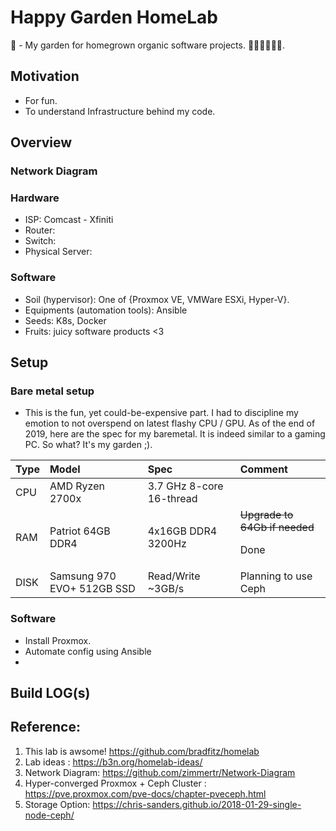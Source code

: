 # Happy Garden HomeLab

🏡 - My garden for homegrown organic software projects. 🍇🍌🍈🍉🍊🍋.

## Motivation

* For fun.
* To understand Infrastructure behind my code.

## Overview

### Network Diagram

### Hardware

* ISP: Comcast - Xfiniti
* Router: 
* Switch:
* Physical Server:

### Software
* Soil (hypervisor): One of {Proxmox VE, VMWare ESXi, Hyper-V}.
* Equipments (automation tools): Ansible
* Seeds: K8s, Docker
* Fruits: juicy software products <3

## Setup

### Bare metal setup
* This is the fun, yet could-be-expensive part. I had to discipline my emotion to not overspend on latest flashy CPU / GPU. As of the end of 2019, here are the spec for my baremetal. It is indeed similar to a gaming PC. So what? It's my garden ;).
 
| Type      |Model                        |Spec                     | Comment                   |
|:----------|:----------------------------|:------------------------|:--------------------------|
| CPU       | AMD Ryzen 2700x             | 3.7 GHz 8-core 16-thread|                           |
| RAM       | Patriot 64GB DDR4           | 4x16GB DDR4 3200Hz      | ~~Upgrade to 64Gb if needed~~ <p color="red">Done</p> |
| DISK      | Samsung 970 EVO+ 512GB SSD  | Read/Write ~3GB/s       | Planning to use Ceph      |


### Software
* Install Proxmox.
* Automate config using Ansible
* 

## Build LOG(s)



## Reference:

1. This lab is awsome! https://github.com/bradfitz/homelab
2. Lab ideas : https://b3n.org/homelab-ideas/
3. Network Diagram: https://github.com/zimmertr/Network-Diagram
4. Hyper-converged Proxmox + Ceph Cluster : https://pve.proxmox.com/pve-docs/chapter-pveceph.html
5. Storage Option: https://chris-sanders.github.io/2018-01-29-single-node-ceph/
